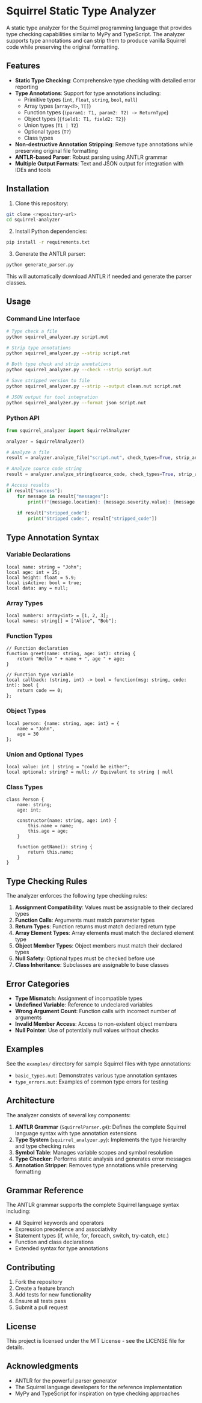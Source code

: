 # Squirrel Static Type Analyzer

A static type analyzer for the Squirrel programming language that provides type checking capabilities similar to MyPy and TypeScript. The analyzer supports type annotations and can strip them to produce vanilla Squirrel code while preserving the original formatting.

## Features

- **Static Type Checking**: Comprehensive type checking with detailed error reporting
- **Type Annotations**: Support for type annotations including:
  - Primitive types (`int`, `float`, `string`, `bool`, `null`)
  - Array types (`array<T>`, `T[]`)
  - Function types (`(param1: T1, param2: T2) -> ReturnType`)
  - Object types (`{field1: T1, field2: T2}`)
  - Union types (`T1 | T2`)
  - Optional types (`T?`)
  - Class types
- **Non-destructive Annotation Stripping**: Remove type annotations while preserving original file formatting
- **ANTLR-based Parser**: Robust parsing using ANTLR grammar
- **Multiple Output Formats**: Text and JSON output for integration with IDEs and tools

## Installation

1. Clone this repository:
```bash
git clone <repository-url>
cd squirrel-analyzer
```

2. Install Python dependencies:
```bash
pip install -r requirements.txt
```

3. Generate the ANTLR parser:
```bash
python generate_parser.py
```

This will automatically download ANTLR if needed and generate the parser classes.

## Usage

### Command Line Interface

```bash
# Type check a file
python squirrel_analyzer.py script.nut

# Strip type annotations
python squirrel_analyzer.py --strip script.nut

# Both type check and strip annotations
python squirrel_analyzer.py --check --strip script.nut

# Save stripped version to file
python squirrel_analyzer.py --strip --output clean.nut script.nut

# JSON output for tool integration
python squirrel_analyzer.py --format json script.nut
```

### Python API

```python
from squirrel_analyzer import SquirrelAnalyzer

analyzer = SquirrelAnalyzer()

# Analyze a file
result = analyzer.analyze_file("script.nut", check_types=True, strip_annotations=True)

# Analyze source code string
result = analyzer.analyze_string(source_code, check_types=True, strip_annotations=True)

# Access results
if result["success"]:
    for message in result["messages"]:
        print(f"{message.location}: {message.severity.value}: {message.message}")
    
    if result["stripped_code"]:
        print("Stripped code:", result["stripped_code"])
```

## Type Annotation Syntax

### Variable Declarations

```squirrel
local name: string = "John";
local age: int = 25;
local height: float = 5.9;
local isActive: bool = true;
local data: any = null;
```

### Array Types

```squirrel
local numbers: array<int> = [1, 2, 3];
local names: string[] = ["Alice", "Bob"];
```

### Function Types

```squirrel
// Function declaration
function greet(name: string, age: int): string {
    return "Hello " + name + ", age " + age;
}

// Function type variable
local callback: (string, int) -> bool = function(msg: string, code: int): bool {
    return code == 0;
};
```

### Object Types

```squirrel
local person: {name: string, age: int} = {
    name = "John",
    age = 30
};
```

### Union and Optional Types

```squirrel
local value: int | string = "could be either";
local optional: string? = null; // Equivalent to string | null
```

### Class Types

```squirrel
class Person {
    name: string;
    age: int;
    
    constructor(name: string, age: int) {
        this.name = name;
        this.age = age;
    }
    
    function getName(): string {
        return this.name;
    }
}
```

## Type Checking Rules

The analyzer enforces the following type checking rules:

1. **Assignment Compatibility**: Values must be assignable to their declared types
2. **Function Calls**: Arguments must match parameter types
3. **Return Types**: Function returns must match declared return type
4. **Array Element Types**: Array elements must match the declared element type
5. **Object Member Types**: Object members must match their declared types
6. **Null Safety**: Optional types must be checked before use
7. **Class Inheritance**: Subclasses are assignable to base classes

## Error Categories

- **Type Mismatch**: Assignment of incompatible types
- **Undefined Variable**: Reference to undeclared variables
- **Wrong Argument Count**: Function calls with incorrect number of arguments
- **Invalid Member Access**: Access to non-existent object members
- **Null Pointer**: Use of potentially null values without checks

## Examples

See the `examples/` directory for sample Squirrel files with type annotations:

- `basic_types.nut`: Demonstrates various type annotation syntaxes
- `type_errors.nut`: Examples of common type errors for testing

## Architecture

The analyzer consists of several key components:

1. **ANTLR Grammar** (`SquirrelParser.g4`): Defines the complete Squirrel language syntax with type annotation extensions
2. **Type System** (`squirrel_analyzer.py`): Implements the type hierarchy and type checking rules
3. **Symbol Table**: Manages variable scopes and symbol resolution
4. **Type Checker**: Performs static analysis and generates error messages
5. **Annotation Stripper**: Removes type annotations while preserving formatting

## Grammar Reference

The ANTLR grammar supports the complete Squirrel language syntax including:

- All Squirrel keywords and operators
- Expression precedence and associativity
- Statement types (if, while, for, foreach, switch, try-catch, etc.)
- Function and class declarations
- Extended syntax for type annotations

## Contributing

1. Fork the repository
2. Create a feature branch
3. Add tests for new functionality
4. Ensure all tests pass
5. Submit a pull request

## License

This project is licensed under the MIT License - see the LICENSE file for details.

## Acknowledgments

- ANTLR for the powerful parser generator
- The Squirrel language developers for the reference implementation
- MyPy and TypeScript for inspiration on type checking approaches
